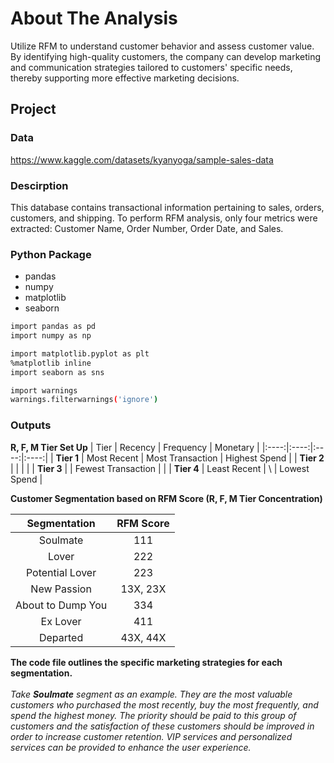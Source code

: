 # About The Analysis
Utilize RFM to understand customer behavior and assess customer value. By identifying high-quality customers, the company can develop marketing and communication strategies tailored to customers' specific needs, thereby supporting more effective marketing decisions.


## Project
### Data
https://www.kaggle.com/datasets/kyanyoga/sample-sales-data

### Descirption
This database contains transactional information pertaining to sales, orders, customers, and shipping. To perform RFM analysis, only four metrics were extracted: Customer Name, Order Number, Order Date, and Sales.

### Python Package
* pandas
* numpy
* matplotlib
* seaborn

```sh
import pandas as pd
import numpy as np

import matplotlib.pyplot as plt
%matplotlib inline
import seaborn as sns

import warnings
warnings.filterwarnings('ignore')
```

### Outputs
**R, F, M Tier Set Up**
| Tier | Recency | Frequency | Monetary |
|:----:|:----:|:----:|:----:|
| **Tier 1** | Most Recent | Most Transaction | Highest Spend |
| **Tier 2** |  |  |  |
| **Tier 3** |  | Fewest Transaction |  |
| **Tier 4** | Least Recent | \ | Lowest Spend |


**Customer Segmentation based on RFM Score (R, F, M Tier Concentration)**

| Segmentation | RFM Score |
|:-------------:|:-------------:|
| Soulmate | 111 |
| Lover | 222 |
| Potential Lover | 223 |
| New Passion | 13X, 23X |
| About to Dump You | 334 |
| Ex Lover | 411 |
| Departed | 43X, 44X |


**The code file outlines the specific marketing strategies for each segmentation.**
<br><br>
*Take **Soulmate** segment as an example. They are the most valuable customers who purchased the most recently, buy the most frequently, and spend the highest money. The priority should be paid to this group of customers and the satisfaction of these customers should be improved in order to increase customer retention. VIP services and personalized services can be provided to enhance the user experience.*
